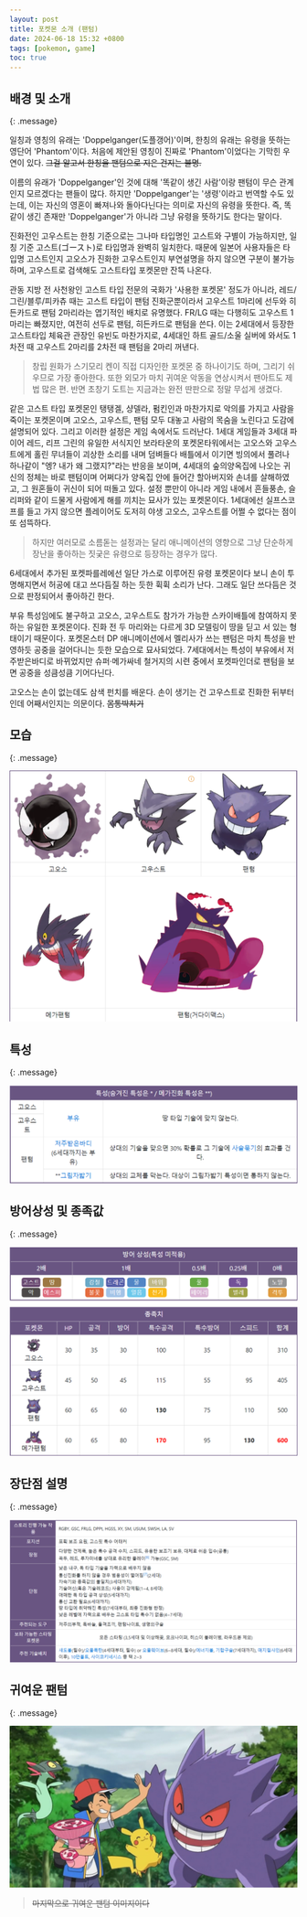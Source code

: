 ```yaml
---
layout: post
title: 포켓몬 소개 (팬텀)
date: 2024-06-18 15:32 +0800
tags: [pokemon, game]
toc: true
---
```

## 배경 및 소개
{: .message}

일칭과 영칭의 유래는 'Doppelganger(도플갱어)'이며, 한칭의 유래는 유령을 뜻하는 영단어 'Phantom'이다. 처음에 제안된 영칭이 진짜로 'Phantom'이었다는 기막힌 우연이 있다.
<del> 그걸 알고서 한칭을 팬텀으로 지은 건지는 불명.</del>

이름의 유래가 'Doppelganger'인 것에 대해 '똑같이 생긴 사람'이랑 팬텀이 무슨 관계인지 모르겠다는 팬들이 많다. 하지만 'Doppelganger'는 '생령'이라고 번역할 수도 있는데, 이는 자신의 영혼이 빠져나와 돌아다닌다는 의미로 자신의 유령을 뜻한다. 즉, 똑같이 생긴 존재만 'Doppelganger'가 아니라 그냥 유령을 뜻하기도 한다는 말이다.

진화전인 고우스트는 한칭 기준으로는 그나마 타입명인 고스트와 구별이 가능하지만, 일칭 기준 고스트(ゴースト)로 타입명과 완벽히 일치한다. 때문에 일본어 사용자들은 타입명 고스트인지 고오스가 진화한 고우스트인지 부연설명을 하지 않으면 구분이 불가능하며, 고우스트로 검색해도 고스트타입 포켓몬만 잔뜩 나온다.

관동 지방 전 사천왕인 고스트 타입 전문의 국화가 '사용한 포켓몬' 정도가 아니라, 레드/그린/블루/피카츄 때는 고스트 타입이 팬텀 진화군뿐이라서 고우스트 1마리에 선두와 히든카드로 팬텀 2마리라는 엽기적인 배치로 유명했다. FR/LG 때는 다행히도 고우스트 1마리는 빠졌지만, 여전히 선두로 팬텀, 히든카드로 팬텀을 쓴다. 이는 2세대에서 등장한 고스트타입 체육관 관장인 유빈도 마찬가지로, 4세대인 하트 골드/소울 실버에 와서도 1차전 때 고우스트 2마리를 2차전 때 팬텀을 2마리 꺼낸다.

> 창립 원화가 스기모리 켄이 직접 디자인한 포켓몬 중 하나이기도 하며, 그리기 쉬우므로 가장 좋아한다. 또한 외모가 마치 귀여운 악동을 연상시켜서 팬아트도 제법 많은 편. 반면 초창기 도트는 지금과는 완전 딴판으로 정말 무섭게 생겼다.

같은 고스트 타입 포켓몬인 탱탱겔, 샹델라, 펌킨인과 마찬가지로 악의를 가지고 사람을 죽이는 포켓몬이며 고오스, 고우스트, 팬텀 모두 대놓고 사람의 목숨을 노린다고 도감에 설명되어 있다. 그리고 이러한 설정은 게임 속에서도 드러난다. 1세대 게임들과 3세대 파이어 레드, 리프 그린의 유일한 서식지인 보라타운의 포켓몬타워에서는 고오스와 고우스트에게 홀린 무녀들이 괴상한 소리를 내며 덤벼들다 배틀에서 이기면 빙의에서 풀려나 하나같이 "엥? 내가 왜 그랬지?"라는 반응을 보이며, 4세대의 숲의양옥집에 나오는 귀신의 정체는 바로 팬텀이며 어쩌다가 양옥집 안에 들어간 할아버지와 손녀를 살해하였고, 그 원혼들이 귀신이 되어 떠돌고 있다. 설정 뿐만이 아니라 게임 내에서 흔들풍손, 슬리퍼와 같이 드물게 사람에게 해를 끼치는 묘사가 있는 포켓몬이다. 1세대에선 실프스코프를 들고 가지 않으면 플레이어도 도저히 야생 고오스, 고우스트를 어쩔 수 없다는 점이 또 섬뜩하다.

> 하지만 여러모로 소름돋는 설정과는 달리 애니메이션의 영향으로 그냥 단순하게 장난을 좋아하는 짓궂은 유령으로 등장하는 경우가 많다.

6세대에서 추가된 포켓파를레에선 일단 가스로 이루어진 유령 포켓몬이다 보니 손이 투명해지면서 허공에 대고 쓰다듬질 하는 듯한 휙휙 소리가 난다. 그래도 일단 쓰다듬은 것으로 판정되어서 좋아하긴 한다.

부유 특성임에도 불구하고 고오스, 고우스트도 참가가 가능한 스카이배틀에 참여하지 못하는 유일한 포켓몬이다. 진화 전 두 마리와는 다르게 3D 모델링이 땅을 딛고 서 있는 형태이기 때문이다. 포켓몬스터 DP 애니메이션에서 멜리사가 쓰는 팬텀은 마치 특성을 반영하듯 공중을 걸어다니는 듯한 모습으로 묘사되었다. 7세대에서는 특성이 부유에서 저주받은바디로 바뀌었지만 슈퍼·메가싸네 철거지의 시련 중에서 포켓파인더로 팬텀을 보면 공중을 성큼성큼 기어다닌다.

고오스는 손이 없는데도 삼색 펀치를 배운다. 손이 생기는 건 고우스트로 진화한 뒤부터인데 어째서인지는 의문이다. <del>몸통박치기</del>

## 모습
{: .message}

<img src="/post_img/gengar_evol_table.png" alt="진화" title="팬텀 모습">

## 특성
{: .message}

<img src="/post_img/gengar_spec_table.png" alt="특성" title="팬텀 특성">

## 방어상성 및 종족값
{: .message}

<img src="/post_img/gengar_type_table.png" alt="타입" title="팬텀 타입 및 종족값">

## 장단점 설명
{: .message}

<img src="/post_img/gengar_story_table.png" alt="스토리" title="팬텀 스토리">

## 귀여운 팬텀
{: .message}

<img src="/post_img/cute_gangar.jpg" alt="귀여운 팬텀">

> <del>마지막으로 귀여운 팬텀 이미지이다</del>